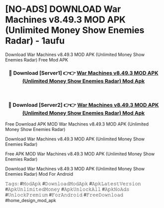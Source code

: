 # [NO-ADS] DOWNLOAD War Machines v8.49.3 MOD APK (Unlimited Money Show Enemies Radar) - 1aufu
Download War Machines v8.49.3 MOD APK (Unlimited Money Show Enemies Radar) Free Mod APK

<div align="center">
<h3>🔴 Download [Server1] 👉👉 <a href="https://apk-comot.site?title=War_Machines_v8.49.3_MOD_APK_(Unlimited_Money_Show_Enemies_Radar)">War Machines v8.49.3 MOD APK (Unlimited Money Show Enemies Radar) Mod Apk</a></h3><br>

<h3>🔴 Download [Server2] 👉👉 <a href="https://apk-comot.site?title=War_Machines_v8.49.3_MOD_APK_(Unlimited_Money_Show_Enemies_Radar)">War Machines v8.49.3 MOD APK (Unlimited Money Show Enemies Radar) Mod Apk</a></h3>
</div>


Free Download APK MOD War Machines v8.49.3 MOD APK (Unlimited Money Show Enemies Radar)

Download War Machines v8.49.3 MOD APK (Unlimited Money Show Enemies Radar) 

Free APK MOD War Machines v8.49.3 MOD APK (Unlimited Money Show Enemies Radar) 

Download War Machines v8.49.3 MOD APK (Unlimited Money Show Enemies Radar) Mod For Android

𝚃𝚊𝚐𝚜: #𝙼𝚘𝚍𝙰𝚙𝚔 #𝙳𝚘𝚠𝚗𝚕𝚘𝚊𝚍𝙼𝚘𝚍𝙰𝚙𝚔 #𝙰𝚙𝚔𝙻𝚊𝚝𝚎𝚜𝚝𝚅𝚎𝚛𝚜𝚒𝚘𝚗 #𝙰𝚙𝚔𝚄𝚗𝚕𝚒𝚖𝚒𝚝𝚎𝚍𝙼𝚘𝚗𝚎𝚢 #𝙰𝚙𝚔𝚄𝚗𝚕𝚘𝚌𝚔𝙰𝚕𝚕 #𝙰𝚙𝚔𝙽𝚘𝙰𝚍𝚜 #𝚄𝚗𝚕𝚘𝚌𝚔𝙿𝚛𝚎𝚖𝚒𝚞𝚖 #𝙵𝚘𝚛𝙰𝚗𝚍𝚛𝚘𝚒𝚍 #𝙵𝚛𝚎𝚎𝙳𝚘𝚠𝚗𝚕𝚘𝚊𝚍 #home_design_mod_apk